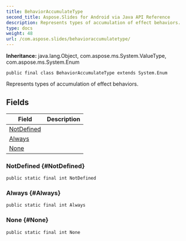 ```yaml
---
title: BehaviorAccumulateType
second_title: Aspose.Slides for Android via Java API Reference
description: Represents types of accumulation of effect behaviors.
type: docs
weight: 48
url: /com.aspose.slides/behavioraccumulatetype/
---
```

**Inheritance:**
java.lang.Object, com.aspose.ms.System.ValueType, com.aspose.ms.System.Enum
```
public final class BehaviorAccumulateType extends System.Enum
```

Represents types of accumulation of effect behaviors.
## Fields

| Field | Description |
| --- | --- |
| [NotDefined](#NotDefined) |  |
| [Always](#Always) |  |
| [None](#None) |  |
### NotDefined {#NotDefined}
```
public static final int NotDefined
```




### Always {#Always}
```
public static final int Always
```




### None {#None}
```
public static final int None
```




